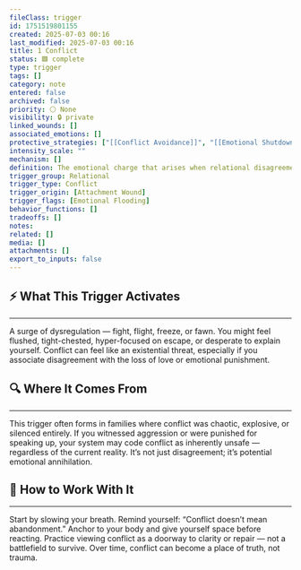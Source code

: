 ```yaml
---
fileClass: trigger
id: 1751519801155
created: 2025-07-03 00:16
last_modified: 2025-07-03 00:16
title: 1 Conflict
status: 🟩 complete
type: trigger
tags: []
category: note
entered: false
archived: false
priority: ⚪ None
visibility: 🔒 private
linked_wounds: []
associated_emotions: []
protective_strategies: ["[[Conflict Avoidance]]", "[[Emotional Shutdown]]", "[[OverExplaining]]"]
intensity_scale: ""
mechanism: []
definition: The emotional charge that arises when relational disagreement threatens connection, safety, or self-worth. Even minor conflict can feel overwhelming if past experiences equated it with rejection, danger, or shame.
trigger_group: Relational
trigger_type: Conflict
trigger_origin: [Attachment Wound]
trigger_flags: [Emotional Flooding]
behavior_functions: []
tradeoffs: []
notes: 
related: []
media: []
attachments: []
export_to_inputs: false
---
```


## ⚡ What This Trigger Activates
---
A surge of dysregulation — fight, flight, freeze, or fawn. You might feel flushed, tight-chested, hyper-focused on escape, or desperate to explain yourself. Conflict can feel like an existential threat, especially if you associate disagreement with the loss of love or emotional punishment.

## 🔍 Where It Comes From
---
This trigger often forms in families where conflict was chaotic, explosive, or silenced entirely. If you witnessed aggression or were punished for speaking up, your system may code conflict as inherently unsafe — regardless of the current reality. It’s not just disagreement; it’s potential emotional annihilation.

## 🧭 How to Work With It
---
Start by slowing your breath. Remind yourself: “Conflict doesn’t mean abandonment.” Anchor to your body and give yourself space before reacting. Practice viewing conflict as a doorway to clarity or repair — not a battlefield to survive. Over time, conflict can become a place of truth, not trauma.

